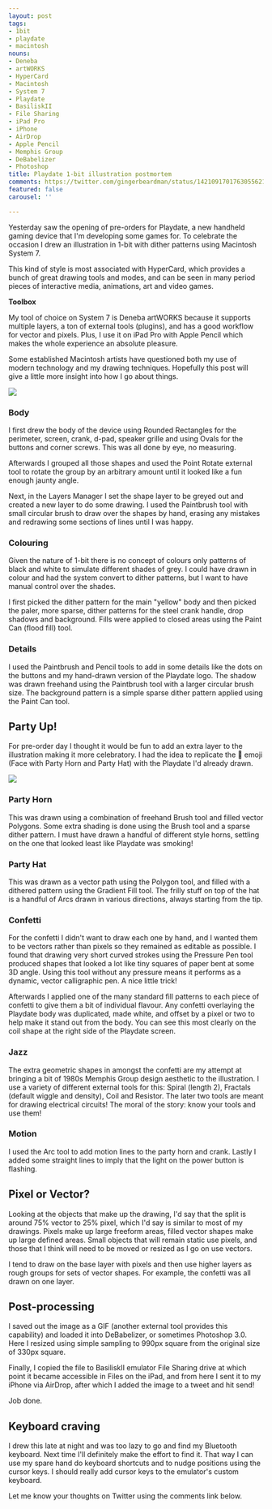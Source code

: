 ```yaml
---
layout: post
tags:
- 1bit
- playdate
- macintosh
nouns:
- Deneba
- artWORKS
- HyperCard
- Macintosh
- System 7
- Playdate
- BasiliskII
- File Sharing
- iPad Pro
- iPhone
- AirDrop
- Apple Pencil
- Memphis Group
- DeBabelizer
- Photoshop
title: Playdate 1-bit illustration postmortem
comments: https://twitter.com/gingerbeardman/status/1421091701763055621
featured: false
carousel: ''

---
```

Yesterday saw the opening of pre-orders for Playdate, a new handheld gaming device that I'm developing some games for. To celebrate the occasion I drew an illustration in 1-bit with dither patterns using Macintosh System 7.

This kind of style is most associated with HyperCard, which provides a bunch of great drawing tools and modes, and can be seen in many period pieces of interactive media, animations, art and video games.

**Toolbox**

My tool of choice on System 7 is Deneba artWORKS because it supports multiple layers, a ton of external tools (plugins), and has a good workflow for vector and pixels. Plus, I use it on iPad Pro with Apple Pencil which makes the whole experience an absolute pleasure.

Some established Macintosh artists have questioned both my use of modern technology and my drawing techniques. Hopefully this post will give a little more insight into how I go about things.

![](/images/playdate-pre-2x.png)

### Body

I first drew the body of the device using Rounded Rectangles for the perimeter, screen, crank, d-pad, speaker grille and using Ovals for the buttons and corner screws. This was all done by eye, no measuring.

Afterwards I grouped all those shapes and used the Point Rotate external tool to rotate the group by an arbitrary amount until it looked like a fun enough jaunty angle.

Next, in the Layers Manager I set the shape layer to be greyed out and created a new layer to do some drawing. I used the Paintbrush tool with small circular brush to draw over the shapes by hand, erasing any mistakes and redrawing some sections of lines until I was happy.

### Colouring

Given the nature of 1-bit there is no concept of colours only patterns of black and white to simulate different shades of grey. I could have drawn in colour and had the system convert to dither patterns, but I want to have manual control over the shades.

I first picked the dither pattern for the main "yellow" body and then picked the paler, more sparse, dither patterns for the steel crank handle, drop shadows and background. Fills were applied to closed areas using the Paint Can (flood fill) tool.

### Details

I used the Paintbrush and Pencil tools to add in some details like the dots on the buttons and my hand-drawn version of the Playdate logo. The shadow was drawn freehand using the Paintbrush tool with a larger circular brush size. The background pattern is a simple sparse dither pattern applied using the Paint Can tool.

## Party Up!

For pre-order day I thought it would be fun to add an extra layer to the illustration making it more celebratory. I had the idea to replicate the 🥳 emoji (Face with Party Horn and Party Hat) with the Playdate I'd already drawn.

![](/images/playdate-2x.png)

### Party Horn

This was drawn using a combination of freehand Brush tool and filled vector Polygons. Some extra shading is done using the Brush tool and a sparse dither pattern. I must have drawn a handful of different style horns, settling on the one that looked least like Playdate was smoking!

### Party Hat

This was drawn as a vector path using the Polygon tool, and filled with a dithered pattern using the Gradient Fill tool. The frilly stuff on top of the hat is a handful of Arcs drawn in various directions, always starting from the tip.

### Confetti

For the confetti I didn't want to draw each one by hand, and I wanted them to be vectors rather than pixels so they remained as editable as possible. I found that drawing very short curved strokes using the Pressure Pen tool produced shapes that looked a lot like tiny squares of paper bent at some 3D angle. Using this tool without any pressure means it performs as a dynamic, vector calligraphic pen. A nice little trick!

Afterwards I applied one of the many standard fill patterns to each piece of confetti to give them a bit of individual flavour. Any confetti overlaying the Playdate body was duplicated, made white, and offset by a pixel or two to help make it stand out from the body. You can see this most clearly on the coil shape at the right side of the Playdate screen.

### Jazz

The extra geometric shapes in amongst the confetti are my attempt at bringing a bit of 1980s Memphis Group design aesthetic to the illustration. I use a variety of different external tools for this: Spiral (length 2), Fractals (default wiggle and density), Coil and Resistor. The later two tools are meant for drawing electrical circuits! The moral of the story: know your tools and use them!

### Motion

I used the Arc tool to add motion lines to the party horn and crank. Lastly I added some straight lines to imply that the light on the power button is flashing.

## Pixel or Vector?

Looking at the objects that make up the drawing, I'd say that the split is around 75% vector to 25% pixel, which I'd say is similar to most of my drawings. Pixels make up large freeform areas, filled vector shapes make up large defined areas. Small objects that will remain static use pixels, and those that I think will need to be moved or resized as I go on use vectors.

I tend to draw on the base layer with pixels and then use higher layers as rough groups for sets of vector shapes. For example, the confetti was all drawn on one layer.

## Post-processing

I saved out the image as a GIF (another external tool provides this capability) and loaded it into DeBabelizer, or sometimes Photoshop 3.0. Here I resized using simple sampling to 990px square from the original size of 330px square.

Finally, I copied the file to BasiliskII emulator File Sharing drive at which point it became accessible in Files on the iPad, and from here I sent it to my iPhone via AirDrop, after which I added the image to a tweet and hit send!

Job done.

## Keyboard craving

I drew this late at night and was too lazy to go and find my Bluetooth keyboard. Next time I'll definitely make the effort to find it. That way I can use my spare hand do keyboard shortcuts and to nudge positions using the cursor keys. I should really add cursor keys to the emulator's custom keyboard.

Let me know your thoughts on Twitter using the comments link below.